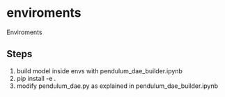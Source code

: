 # enviroments
Enviroments


## Steps

1. build model inside envs with pendulum_dae_builder.ipynb 
2. pip install -e .
3. modify pendulum_dae.py as explained in pendulum_dae_builder.ipynb 